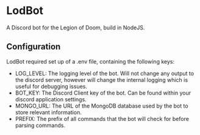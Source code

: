 # LodBot
A Discord bot for the Legion of Doom, build in NodeJS.

## Configuration
LodBot required set up of a .env file, containing the following keys:

- LOG_LEVEL: The logging level of the bot. Will not change any output to the discord server, however will change the internal logging which is useful for debugging issues.
- BOT_KEY: The Discord Client key of the bot. Can be found within your discord application settings.
- MONGO_URL: The URL of the MongoDB database used by the bot to store relevant information.
- PREFIX: The prefix of all commands that the bot will check for before parsing commands.
